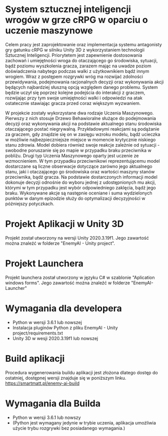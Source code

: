 # System sztucznej inteligencji wrogów w grze cRPG w oparciu o uczenie maszynowe
Celem pracy jest zaprojektowanie oraz implementacja systemu antagonisty gry gatunku cRPG w silniku Unity 3D z wykorzystaniem technologii Sztucznej Inteligencji. Priorytetem jest zapewnienie dostosowania zachowań i umiejętności wroga do otaczającego go środowiska, sytuacji, bądź poziomu wyszkolenia gracza, zarazem mając na uwadze poziom doświadczenia nabytego podczas walki z użytkownikiem bądź innym wrogiem. Wraz z postępem rozgrywki wróg ma rozwijać zdolności przewidywania, podejmowania racjonalnych decyzji oraz wykonywania akcji będących najbardziej słuszną opcją względem danego problemu. System będzie uczył się poprzez kolejne podejścia do interakcji z graczem, rozwijając przy tym swoje umiejętności walki i odpowiedzi na atak ostatecznie stawiając gracza przed coraz większym wyzwaniem.

W projekcie zostały wykorzystane dwa rodzaje Uczenia Maszynowego. Pierwszy z nich stosuje Drzewo Behawioralne służące do podejmowania decyzji oraz wykonywania akcji na podstawie aktualnego stanu środowiska otaczającego postać niegrywalną. Przykładowymi reakcjami są podążanie za graczem, gdy znajdzie się on w zasięgu wzroku modelu, bądź ucieczka w możliwie najbezpieczniejsze miejsce w momencie krytycznie niskiego stanu zdrowia. Model dobiera również swoje reakcje zależnie od sytuacji - swobodne poruszanie się po mapie w przypadku braku przeciwnika w pobliżu. Drugi typ Uczenia Maszynowego oparty jest uczenie ze wzmocnieniem. W tym przypadku przeciwnikowi reprezentującemu model dostarczane są liczne obserwacje dotyczące zarówno jego aktualnego stanu, jaki i otaczającego go środowiska oraz wartości maszyny stanów przeciwnika, bądź gracza. Na podstawie dostarczonych informacji model dokonuje decyzji odnośnie do wyboru jednej z udostępnionych mu akcji, którymi w tym przypadku jest wybór odpowiedniego zaklęcia, bądź jego braku. Wykonywane akcje są następnie oceniane i suma wydzielonych punktów w danym epizodzie służy do optymalizacji decyzyjności w późniejszy potyczkach.

# Projekt Aplikacji w Unity 3D
Projekt został utworzony na wersji Unity 2020.3.19f1. Jego zawartość można znaleźć w folderze "EnemyAI - Unity project".

# Projekt Launchera
Projekt launchera został utworzony w języku C# w szablonie "Aplication windows forms". Jego zawartość można znaleźć w folderze "EnemyAI- Launcher"

# Wymagania dla developera
* Python w wersji 3.6.1 lub nowszej
* Instalacja pluginów Python z pliku EnemyAI - Unity project/requirements.txt
* Unity 3D w wesji 2020.3.19f1 lub nowszej

# Build aplikacji
Procedura wygenerowania buildu aplikacji jest złożona dlatego dostęp do ostatniej, dostępnej wersji znajduje się w poniższym linku.
https://smartmatt.pl/enemy-ai-build

# Wymagania dla Builda
* Python w wersji 3.6.1 lub nowszy
* (Python jest wymagany jedynie w trybie uczenia, aplikacja umożliwia użycie trybu rozgrywki bez posiadanego wymagania.)